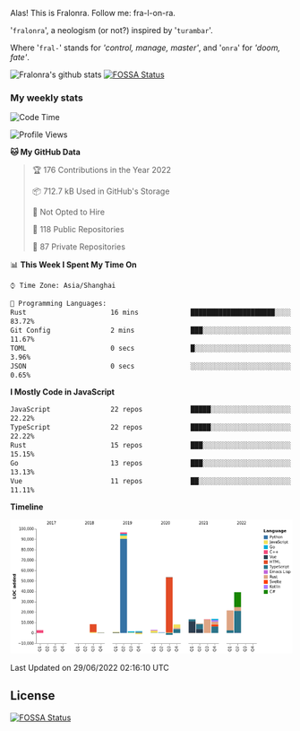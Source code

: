 Alas! This is Fralonra. Follow me: fra-l-on-ra.

'`fralonra`', a neologism (or not?) inspired by '`turambar`'.

Where '`fral-`' stands for *'control, manage, master'*, and '`onra`' for *'doom, fate'*.

![Fralonra's github stats](https://github-readme-stats.vercel.app/api?username=fralonra)
[![FOSSA Status](https://app.fossa.com/api/projects/git%2Bgithub.com%2Ffralonra%2Ffralonra.svg?type=shield)](https://app.fossa.com/projects/git%2Bgithub.com%2Ffralonra%2Ffralonra?ref=badge_shield)

### My weekly stats

<!--START_SECTION:waka-->
![Code Time](http://img.shields.io/badge/Code%20Time-0%20secs-blue)

![Profile Views](http://img.shields.io/badge/Profile%20Views-4-blue)

**🐱 My GitHub Data** 

> 🏆 176 Contributions in the Year 2022
 > 
> 📦 712.7 kB Used in GitHub's Storage 
 > 
> 🚫 Not Opted to Hire
 > 
> 📜 118 Public Repositories 
 > 
> 🔑 87 Private Repositories  
 > 
📊 **This Week I Spent My Time On** 

```text
⌚︎ Time Zone: Asia/Shanghai

💬 Programming Languages: 
Rust                     16 mins             █████████████████████░░░░   83.72% 
Git Config               2 mins              ███░░░░░░░░░░░░░░░░░░░░░░   11.67% 
TOML                     0 secs              █░░░░░░░░░░░░░░░░░░░░░░░░   3.96% 
JSON                     0 secs              ░░░░░░░░░░░░░░░░░░░░░░░░░   0.65%

```

**I Mostly Code in JavaScript** 

```text
JavaScript               22 repos            █████░░░░░░░░░░░░░░░░░░░░   22.22% 
TypeScript               22 repos            █████░░░░░░░░░░░░░░░░░░░░   22.22% 
Rust                     15 repos            ███░░░░░░░░░░░░░░░░░░░░░░   15.15% 
Go                       13 repos            ███░░░░░░░░░░░░░░░░░░░░░░   13.13% 
Vue                      11 repos            ██░░░░░░░░░░░░░░░░░░░░░░░   11.11%

```


**Timeline**

![Chart not found](https://raw.githubusercontent.com/fralonra/fralonra/master/charts/bar_graph.png) 


 Last Updated on 29/06/2022 02:16:10 UTC
<!--END_SECTION:waka-->

## License
[![FOSSA Status](https://app.fossa.com/api/projects/git%2Bgithub.com%2Ffralonra%2Ffralonra.svg?type=large)](https://app.fossa.com/projects/git%2Bgithub.com%2Ffralonra%2Ffralonra?ref=badge_large)